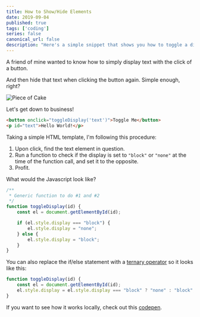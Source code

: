 ```yaml
---
title: How to Show/Hide Elements
date: 2019-09-04
published: true
tags: ['coding']
series: false
canonical_url: false
description: "Here's a simple snippet that shows you how to toggle a display with the click of a button."
---
```


A friend of mine wanted to know how to simply display text with the click of a button.

And then hide that text when clicking the button again. Simple enough, right?

![Piece of Cake](https://media.giphy.com/media/Vh3eSXqetgyQTt0elB/giphy.gif)

Let's get down to business!

```html
<button onclick="toggleDisplay('text')">Toggle Me</button>
<p id="text">Hello World!</p>
```

Taking a simple HTML template, I'm following this procedure:

1. Upon click, find the text element in question.
2. Run a function to check if the display is set to `"block"` or `"none"` at the time of the function call, and set it to the opposite.
3. Profit.

What would the Javascript look like?

```javascript
/**
 * Generic function to do #1 and #2
 */
function toggleDisplay(id) {
    const el = document.getElementById(id);

    if (el.style.display === "block") {
        el.style.display = "none";
    } else {
        el.style.display = "block";
    }
}
```

You can also replace the if/else statement with a [ternary operator](https://developer.mozilla.org/en-US/docs/Web/JavaScript/Reference/Operators/Conditional_Operator) so it looks like this:

```javascript
function toggleDisplay(id) {
    const el = document.getElementById(id);
    el.style.display = el.style.display === "block" ? "none" : "block";
}
```

If you want to see how it works locally, check out this [codepen](https://codepen.io/shadowlion/pen/pozWGPp).

